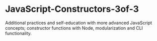 # JavaScript-Constructors-3of-3
Additional practices and self-education with more advanced JavaScript concepts; constructor functions with Node, modularization and CLI functionality.
